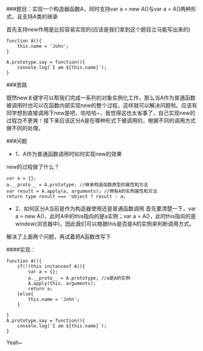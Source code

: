  ###题目：实现一个构造器函数A，同时支持var a = new A()与var a = A()两种形式，且支持A类的继承

首先支持new作用是比较容易实现的(应该是我们拿到这个题目立马能写出来的)
```$xslt
function A(){
    this.name = 'John';
}

A.prototype.say = function(){
    console.log(`I am ${this.name}`);
}
``` 
###思路 

既然new关键字可以帮我们完成一系列的对象实例化工作，那么当A作为普通函数被调用时也可以在函数内部实现new的整个过程，这样就可以解决问题啦。应该有同学想到直接调用下new是吧，哈哈哈~，我觉得这也太省事了，自己实现new的过程岂不更爽！接下来应该区分A是在哪种形式下被调用的，根据不同的调用方式做不同的处理。

###问题

- 1、A作为普通函数调用时如何实现new的效果

new的过程做了什么？
```$xslt
var a = {};
a.__proto__ = A.prototype; //继承构造函数原型的属性和方法
var result = A.apply(a, arguments); //拥有A的实例属性和方法
return type result === 'object ? result : a;
```

- 2、如何区分A当前是作为构造器使用还是普通函数调用
首先要清楚一下，var a = new A()，此时A中的this指向的是a实例；var a = A()，此时this指向的是window(浏览器中)，因此我们可以根据this是否是A的实例来判断调用方式。

 
解决了上面两个问题，再试着把A函数改写下


####实现：
```
function A(){
    if(!(this instanceof A)){
        var a = {};
        a.__proto__ = A.prototype; //a是A的实例
        A.apply(this, arguments);
        return a;
    }else{
        this.name = 'John';
    }
    
}
A.prototype.say = function(){
    console.log(`I am ${this.name}`);
}	
```
Yeah~